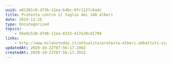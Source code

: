 ```yaml
---
uuid: a61381c0-d73b-11ea-b4bc-0fc1127c8adc
title: Protesta contro il taglio dei 140 alberi
date: 2019-11-25
type: Uncategorized
topics:
    - 56e8c510-d7d6-11ea-8315-417e20cd1794
links:
    - http://www.milanotoday.it/attualita/protesta-alberi-abbattuti-via-bassini.html
updatedAt: 2020-10-22T07:56:17.196Z
createdAt: 2020-10-22T07:56:17.355Z
---
```

